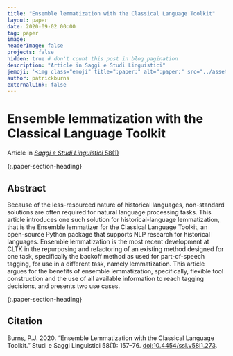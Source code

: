 ```yaml
---
title: "Ensemble lemmatization with the Classical Language Toolkit"
layout: paper
date: 2020-09-02 00:00
tag: paper
image:
headerImage: false
projects: false
hidden: true # don't count this post in blog pagination
description: "Article in Saggi e Studi Linguistici"
jemoji: '<img class="emoji" title=":paper:" alt=":paper:" src="../assets/images/paper-icon.png" height="20" width="20" align="absmiddle">'
author: patrickburns
externalLink: false
---
```


# Ensemble lemmatization with the Classical Language Toolkit
Article in [*Saggi e Studi Linguistici* 58(1)](https://www.studiesaggilinguistici.it/index.php/ssl/article/view/273)

{:.paper-section-heading}
## Abstract
Because of the less-resourced nature of historical languages, non-standard solutions are often required for natural language processing tasks. This article introduces one such solution for historical-language lemmatization, that is the Ensemble lemmatizer for the Classical Language Toolkit, an open-source Python package that supports NLP research for historical languages. Ensemble lemmatization is the most recent development at CLTK in the repurposing and refactoring of an existing method designed for one task, specifically the backoff method as used for part-of-speech tagging, for use in a different task, namely lemmatization. This article argues for the benefits of ensemble lemmatization, specifically, flexible tool construction and the use of all available information to reach tagging decisions, and presents two use cases.

{:.paper-section-heading}
## Citation
Burns, P.J. 2020. “Ensemble Lemmatization with the Classical Language Toolkit.” Studi e Saggi Linguistici 58(1): 157–76. [doi:10.4454/ssl.v58i1.273](https://doi.org/10.4454/ssl.v58i1.273).

